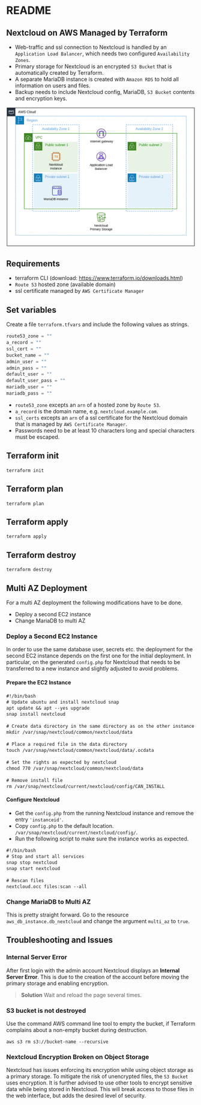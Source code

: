 # README

## Nextcloud on AWS Managed by Terraform  

- Web-traffic and ssl connection to Nextcloud is handled by an
  `Application Load Balancer`, which needs two configured `Availability Zones`.
- Primary storage for Nextcloud is an encrypted `S3 Bucket` that is
  automatically created by Terraform.
- A separate MariaDB instance is created with `Amazon RDS` to hold all
  information on users and files.
- Backup needs to include Nextcloud config, MariaDB, `S3 Bucket` contents and
  encryption keys.

![current_architecture](current.png)

## Requirements

- terraform CLI (download: <https://www.terraform.io/downloads.html>)
- `Route 53` hosted zone (available domain)
- ssl certificate managed by `AWS Certificate Manager`

## Set variables

Create a file `terraform.tfvars` and include the following values as strings.

```terraform.tfvars
route53_zone = ""
a_record = ""
ssl_cert = ""
bucket_name = ""
admin_user = ""
admin_pass = ""
default_user = ""
default_user_pass = ""
mariadb_user = ""
mariadb_pass = ""
```

- `route53_zone` excepts an `arn` of a hosted zone by `Route 53`.
- `a_record` is the domain name, e.g. `nextcloud.example.com`.
- `ssl_certs` excepts an `arn` of a ssl certificate for the Nextcloud domain
  that is managed by `AWS Certificate Manager`.
- Passwords need to be at least 10 characters long and special characters must
  be escaped.

## Terraform init

```Shell script
terraform init
```

## Terraform plan

```Shell script
terraform plan
```

## Terraform apply

```Shell script
terraform apply
```

## Terraform destroy

```Shell script
terraform destroy
```

## Multi AZ Deployment

For a multi AZ deployment the following modifications have to be done.

- Deploy a second EC2 instance
- Change MariaDB to multi AZ

### Deploy a Second EC2 Instance

In order to use the same database user, secrets etc. the deployment for the
second EC2  instance depends on the first one for the initial deployment. In
particular, on the generated `config.php` for Nextcloud that needs to be
transferred to a new instance and slightly adjusted to avoid problems.

#### Prepare the EC2 Instance

```Shell script
#!/bin/bash
# Update ubuntu and install nextcloud snap
apt update && apt --yes upgrade
snap install nextcloud

# Create data directory in the same directory as on the other instance
mkdir /var/snap/nextcloud/common/nextcloud/data

# Place a required file in the data directory
touch /var/snap/nextcloud/common/nextcloud/data/.ocdata

# Set the rights as expected by nextcloud
chmod 770 /var/snap/nextcloud/common/nextcloud/data

# Remove install file
rm /var/snap/nextcloud/current/nextcloud/config/CAN_INSTALL
```

#### Configure Nextcloud

- Get the `config.php` from the running Nextcloud instance and remove the entry
  `'instanceid'`.
- Copy `config.php` to the default location.
  `/var/snap/nextcloud/current/nextcloud/config/`.
- Run the following script to make sure the instance works as expected.

```Shell Script
#!/bin/bash
# Stop and start all services
snap stop nextcloud
snap start nextcloud

# Rescan files
nextcloud.occ files:scan --all
```

### Change MariaDB to Multi AZ

This is pretty straight forward. Go to the resource
`aws_db_instance.db_nextcloud` and change the argument `multi_az` to `true`.

## Troubleshooting and Issues

### Internal Server Error

After first login with the admin account Nextcloud displays an **Internal
Server Error**. This is due to the creation of the account before moving the
primary storage and enabling encryption.

> **Solution** Wait and reload the page several times.

### S3 bucket is not destroyed

Use the command AWS command line tool to empty the bucket, if Terraform
complains about a non-empty bucket during destruction.

```Shell script
aws s3 rm s3://bucket-name --recursive
```

### Nextcloud Encryption Broken on Object Storage

Nextcloud has issues enforcing its encryption while using object storage as
a primary storage. To mitigate the risk of unencrypted files, the `S3 Bucket`
uses encryption. It is further advised to use other tools to encrypt sensitive
data while being stored in Nextcloud. This will break access to those files
in the web interface, but adds the desired level of security.
